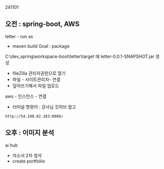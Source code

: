 241101

## 오전 : spring-boot, AWS
letter - run as
- maven build
	Goal : package

C:\dev_spring\workspace-boot\letter\target 에 letter-0.0.1-SNAPSHOT.jar 생성

- fileZilla 관리자권한으로 열기
- 파일 - 사이트관리자- 연결
- 덮어쓰기해서 파일 업로드

aws - 인스턴스 - 연결

- 터미널 명령어 : 강사님 깃허브 참고
```
http://54.180.82.183:8080/
```
## 오후 : 이미지 분석

ai hub

- 자소서 2차 첨삭
- create portfoliio 
